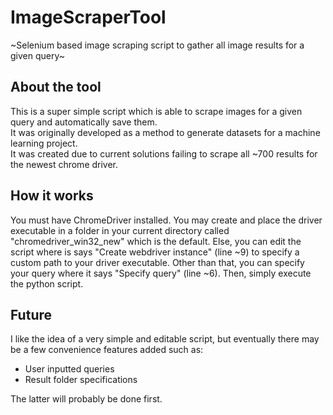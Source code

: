 # ImageScraperTool

~Selenium based image scraping script to gather all image results for a given query~ <br />

## About the tool 

This is a super simple script which is able to scrape images for a given query and automatically save them. <br />
It was originally developed as a method to generate datasets for a machine learning project. <br />
It was created due to current solutions failing to scrape all ~700 results for the newest chrome driver. <br />

## How it works

You must have ChromeDriver installed. You may create and place the driver executable in a folder in your current directory called "chromedriver_win32_new" which is the default. Else, you can edit the script where is says "Create webdriver instance" (line ~9) to specify a custom path to your driver executable. Other than that, you can specify your query where it says "Specify query" (line ~6). Then, simply execute the python script. 

## Future

I like the idea of a very simple and editable script, but eventually there may be a few convenience features added such as: <br />
- User inputted queries
- Result folder specifications <br />

The latter will probably be done first.



